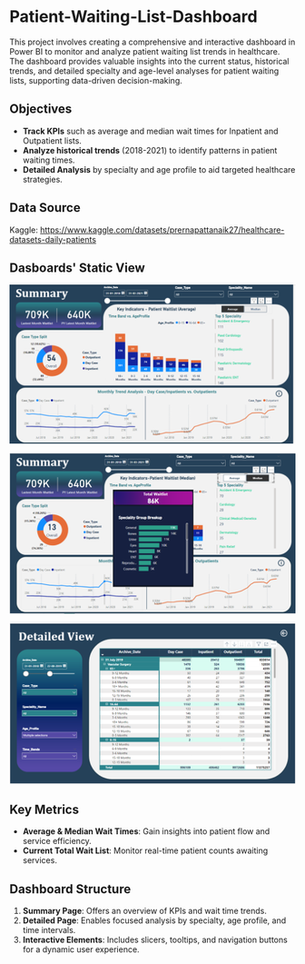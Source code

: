# Patient-Waiting-List-Dashboard
This project involves creating a comprehensive and interactive dashboard in Power BI to monitor and analyze patient waiting list trends in healthcare. The dashboard provides valuable insights into the current status, historical trends, and detailed specialty and age-level analyses for patient waiting lists, supporting data-driven decision-making.


## Objectives

- **Track KPIs** such as average and median wait times for Inpatient and Outpatient lists.
- **Analyze historical trends** (2018-2021) to identify patterns in patient waiting times.
- **Detailed Analysis** by specialty and age profile to aid targeted healthcare strategies.


## Data Source

Kaggle: https://www.kaggle.com/datasets/prernapattanaik27/healthcare-datasets-daily-patients

## Dasboards' Static View

![Patient Waiting List Summary](PWL-1.png)


![Patient Waiting List Summary2](PWL-2.png)


![Patient Waiting List Detailed View2](PWL-3.png)

## Key Metrics

- **Average & Median Wait Times**: Gain insights into patient flow and service efficiency.
- **Current Total Wait List**: Monitor real-time patient counts awaiting services.

## Dashboard Structure

1. **Summary Page**: Offers an overview of KPIs and wait time trends.
2. **Detailed Page**: Enables focused analysis by specialty, age profile, and time intervals.
3. **Interactive Elements**: Includes slicers, tooltips, and navigation buttons for a dynamic user experience.



